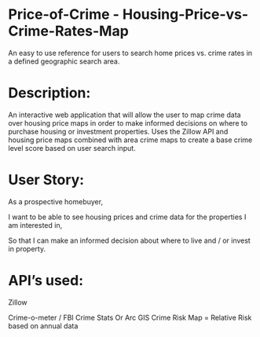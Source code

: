 # Price-of-Crime - Housing-Price-vs-Crime-Rates-Map

An easy to use reference for users to search home prices vs. crime rates in a defined geographic search area.

# Description:

An interactive web application that will allow the user to map crime data over housing price maps in order to make informed decisions on where to purchase housing or investment properties. Uses the Zillow API and housing price maps combined with area crime maps to create a base crime level score based on user search input.

# User Story:

As a prospective homebuyer,

I want to be able to see housing prices and crime data for the properties I am interested in,

So that I can make an informed decision about where to live and / or invest in property.

# API’s used:

Zillow

Crime-o-meter / FBI Crime Stats
Or
Arc GIS Crime Risk Map = Relative Risk based on annual data

